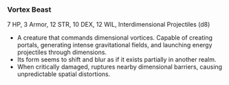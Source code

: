 ### Vortex Beast

7 HP, 3 Armor, 12 STR, 10 DEX, 12 WIL, Interdimensional Projectiles (d8)

- A creature that commands dimensional vortices. Capable of creating portals, generating intense gravitational fields, and launching energy projectiles through dimensions.
- Its form seems to shift and blur as if it exists partially in another realm.
- When critically damaged, ruptures nearby dimensional barriers, causing unpredictable spatial distortions.

